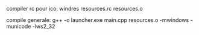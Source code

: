 compiler rc pour ico:
windres resources.rc resources.o

compile generale:
g++ -o launcher.exe main.cpp resources.o -mwindows -municode -lws2_32